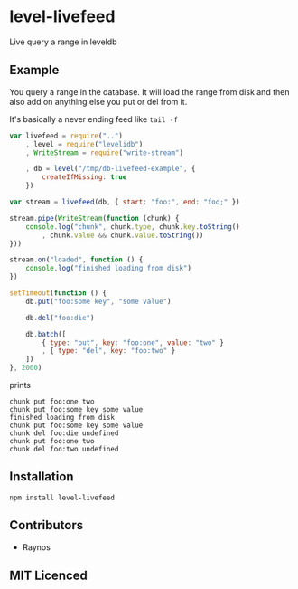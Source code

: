 # level-livefeed

Live query a range in leveldb

## Example

You query a range in the database. It will load the range from
    disk and then also add on anything else you put or del from
    it.

It's basically a never ending feed like `tail -f`

```js
var livefeed = require("..")
    , level = require("levelidb")
    , WriteStream = require("write-stream")

    , db = level("/tmp/db-livefeed-example", {
        createIfMissing: true
    })

var stream = livefeed(db, { start: "foo:", end: "foo;" })

stream.pipe(WriteStream(function (chunk) {
    console.log("chunk", chunk.type, chunk.key.toString()
        , chunk.value && chunk.value.toString())
}))

stream.on("loaded", function () {
    console.log("finished loading from disk")
})

setTimeout(function () {
    db.put("foo:some key", "some value")

    db.del("foo:die")

    db.batch([
        { type: "put", key: "foo:one", value: "two" }
        , { type: "del", key: "foo:two" }
    ])
}, 2000)
```

prints

```
chunk put foo:one two
chunk put foo:some key some value
finished loading from disk
chunk put foo:some key some value
chunk del foo:die undefined
chunk put foo:one two
chunk del foo:two undefined
```

## Installation

`npm install level-livefeed`

## Contributors

 - Raynos

## MIT Licenced
